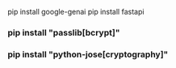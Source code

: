 pip install google-genai
pip install fastapi

### pip install "passlib[bcrypt]"     
### pip install "python-jose[cryptography]"